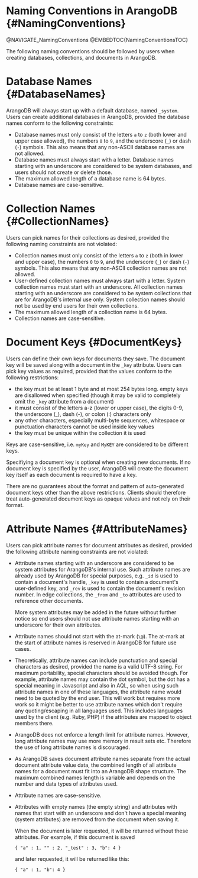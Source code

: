 Naming Conventions in ArangoDB {#NamingConventions}
===================================================

@NAVIGATE_NamingConventions
@EMBEDTOC{NamingConventionsTOC}

The following naming conventions should be followed by users when creating
databases, collections, and documents in ArangoDB.

Database Names {#DatabaseNames}
===============================

ArangoDB will always start up with a default database, named `_system`.
Users can create additional databases in ArangoDB, provided the database
names conform to the following constraints:

- Database names must only consist of the letters `a` to `z` (both lower and
  upper case allowed), the numbers `0` to `9`, and the underscore (`_`) or 
  dash (`-`) symbols. 
  This also means that any non-ASCII database names are not allowed.
- Database names must always start with a letter. Database names starting 
  with an underscore are considered to be system databases, and users should 
  not create or delete those.
- The maximum allowed length of a database name is 64 bytes.
- Database names are case-sensitive.

Collection Names {#CollectionNames}
===================================

Users can pick names for their collections as desired, provided the following
naming constraints are not violated:

- Collection names must only consist of the letters `a` to `z` (both in lower 
  and upper case), the numbers `0` to `9`, and the underscore (`_`) or dash (`-`)
  symbols. This also means that any non-ASCII collection names are not allowed.
- User-defined collection names must always start with a letter. System collection
  names must start with an underscore.
  All collection names starting with an underscore are considered to be system 
  collections that are for ArangoDB's internal use only. System collection names 
  should not be used by end users for their own collections.
- The maximum allowed length of a collection name is 64 bytes.
- Collection names are case-sensitive.

Document Keys {#DocumentKeys}
=============================

Users can define their own keys for documents they save. The document key will
be saved along with a document in the `_key` attribute. Users can pick key
values as required, provided that the values conform to the following
restrictions:
* the key must be at least 1 byte and at most 254 bytes long. empty keys are 
  disallowed when specified (though it may be valid to completely omit the
  `_key` attribute from a document)
* it must consist of the letters a-z (lower or upper case), the digits 0-9,
  the underscore (_), dash (-), or colon (:) characters only
 * any other characters, especially multi-byte sequences, whitespace or
   punctuation characters cannot be used inside key values
* the key must be unique within the collection it is used

Keys are case-sensitive, i.e. `myKey` and `MyKEY` are considered to be
different keys.

Specifiying a document key is optional when creating new documents. If no
document key is specified by the user, ArangoDB will create the document key
itself as each document is required to have a key.

There are no guarantees about the format and pattern of auto-generated document
keys other than the above restrictions. Clients should therefore treat
auto-generated document keys as opaque values and not rely on their format.

Attribute Names {#AttributeNames}
=================================

Users can pick attribute names for document attributes as desired, provided the
following attribute naming constraints are not violated:
- Attribute names starting with an underscore are considered to be system
  attributes for ArangoDB's internal use. Such attribute names are already used
  by ArangoDB for special purposes, e.g. `_id` is used to contain a document's
  handle, `_key` is used to contain a document's user-defined key, and `_rev` is
  used to contain the document's revision number. In edge collections, the
  `_from` and `_to` attributes are used to reference other documents.

  More system attributes may be added in the future without further notice so
  end users should not use attribute names starting with an underscore for their
  own attributes.

- Attribute names should not start with the at-mark (`\@`). The at-mark
  at the start of attribute names is reserved in ArangoDB for future use cases.
- Theoretically, attribute names can include punctuation and special characters
  as desired, provided the name is a valid UTF-8 string.  For maximum
  portability, special characters should be avoided though.  For example,
  attribute names may contain the dot symbol, but the dot has a special meaning
  in Javascript and also in AQL, so when using such attribute names in one of
  these languages, the attribute name would need to be quoted by the end
  user. This will work but requires more work so it might be better to use
  attribute names which don't require any quoting/escaping in all languages
  used. This includes languages used by the client (e.g. Ruby, PHP) if the
  attributes are mapped to object members there.
- ArangoDB does not enforce a length limit for attribute names. However, long
  attribute names may use more memory in result sets etc. Therefore the use
  of long attribute names is discouraged.
- As ArangoDB saves document attribute names separate from the actual document
  attribute value data, the combined length of all attribute names for a
  document must fit into an ArangoDB shape structure. The maximum combined names
  length is variable and depends on the number and data types of attributes
  used.
- Attribute names are case-sensitive.

- Attributes with empty names (the empty string) and attributes with names that
  start with an underscore and don't have a special meaning (system attributes)
  are removed from the document when saving it. 

  When the document is later requested, it will be returned without these 
  attributes. For example, if this document is saved

      { "a" : 1, "" : 2, "_test" : 3, "b": 4 }

  and later requested, it will be returned like this:
      
      { "a" : 1, "b": 4 }

